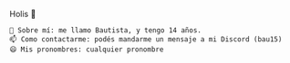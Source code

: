 Holis 👋

    👦 Sobre mí: me llamo Bautista, y tengo 14 años.
    📫 Como contactarme: podés mandarme un mensaje a mi Discord (bau15)
    😄 Mis pronombres: cualquier pronombre

